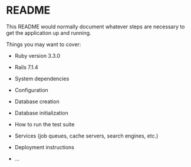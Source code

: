 # README

This README would normally document whatever steps are necessary to get the
application up and running.

Things you may want to cover:

* Ruby version  3.3.0
* Rails 7.1.4

* System dependencies

* Configuration

* Database creation

* Database initialization

* How to run the test suite

* Services (job queues, cache servers, search engines, etc.)

* Deployment instructions

* ...
